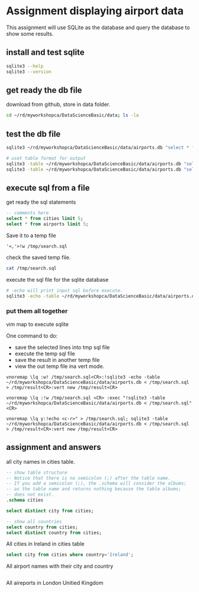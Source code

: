 # Assignment displaying airport data

This assignment will use SQLite as the database and query the database to show some results.

## install and test sqlite

```bash
sqlite3 --help
sqlite3 --version
``` 

## get ready the db file

download from github, store in data folder.

```bash
cd ~/rd/myworkshopca/DataScienceBasic/data; ls -la
```

## test the db file

```bash
sqlite3 ~/rd/myworkshopca/DataScienceBasic/data/airports.db "select * from cities limit 10"

# uset table format for output
sqlite3 -table ~/rd/myworkshopca/DataScienceBasic/data/airports.db "select * from cities limit 10"
sqlite3 -table ~/rd/myworkshopca/DataScienceBasic/data/airports.db "select * from airports limit 10"
```

## execute sql from a file

get ready the sql statements

```sql
-- comments here
select * from cities limit 5;
select * from airports limit 5;
```

Save it to a temp file
```vim
'<,'>!w /tmp/search.sql
```

check the saved temp file.
```bash
cat /tmp/search.sql
```

execute the sql file for the sqlite database
```bash
# -echo will print input sql before execute.
sqlite3 -echo -table ~/rd/myworkshopca/DataScienceBasic/data/airports.db < /tmp/search.sql
```

### put them all together

vim map to execute sqlite

One command to do:
- save the selected lines into tmp sql file
- execute the temp sql file
- save the result in another temp file
- view the out temp file ina vert mode.

```vim
vnoremap \lq :w! /tmp/search.sql<CR>:!sqlite3 -echo -table ~/rd/myworkshopca/DataScienceBasic/data/airports.db < /tmp/search.sql > /tmp/result<CR>:vert new /tmp/result<CR>

vnoremap \lq :!w /tmp/search.sql <CR> :exec "!sqlite3 -table ~/rd/myworkshopca/DataScienceBasic/data/airports.db < /tmp/search.sql"<CR>

vnoremap \lq y:!echo <c-r>" > /tmp/search.sql; sqlite3 -table ~/rd/myworkshopca/DataScienceBasic/data/airports.db < /tmp/search.sql > /tmp/result<CR>:vert new /tmp/result<CR>
```

## assignment and answers

all city names in cities table.

```sql
-- show table structure
-- Notice that there is no semicolon (;) after the table name.
-- If you add a semicolon (;), the .schema will consider the albums;
-- as the table name and returns nothing because the table albums;
-- does not exist.
.schema cities

select distinct city from cities;

-- show all countries
select country from cities;
select distinct country from cities;
```

All cities in Ireland in cities table 

```sql
select city from cities where country='Ireland';
```

All airport names with their city and country

```sql
```

All aireports in London Unitied Kingdom

```sql
```
